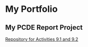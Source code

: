 # My Portfolio
## My PCDE Report Project
<a href="https://SatzKNalla.github.io/PCDE-Activity-9.1">Repository for Activities 9.1 and 9.2</a>
